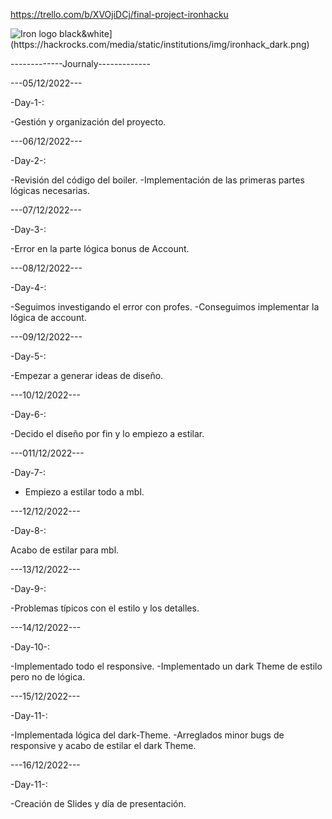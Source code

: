 https://trello.com/b/XVOjiDCj/final-project-ironhacku

<img src="[https://www.google.com/url?sa=i&url=https%3A%2F%2Fstartupxplore.com%2Fes%2Fstartups%2Fironhack&psig=AOvVaw0t62yvBKvMVRqSBgurudQR&ust=1670363908964000&source=images&cd=vfe&ved=0CBAQjRxqFwoTCNj2rM284_sCFQAAAAAdAAAAABAE" alt="Iron logo black&white](https://hackrocks.com/media/static/institutions/img/ironhack_dark.png)">

-------------Journaly-------------

---05/12/2022---

-Day-1-:

-Gestión y organización del proyecto.

---06/12/2022---

-Day-2-:

-Revisión del código del boiler.
-Implementación de las primeras partes lógicas necesarias.

---07/12/2022---

-Day-3-:

-Error en la parte lógica bonus de Account.

---08/12/2022---

-Day-4-:

-Seguimos investigando el error con profes.
-Conseguimos implementar la lógica de account.

---09/12/2022---

-Day-5-:

-Empezar a generar ideas de diseño.

---10/12/2022---

-Day-6-:

-Decido el diseño por fin y lo empiezo a estilar.

---011/12/2022---

-Day-7-:

- Empiezo a estilar todo a mbl.

---12/12/2022---

-Day-8-:

Acabo de estilar para mbl.

---13/12/2022---

-Day-9-:

-Problemas típicos con el estilo y los detalles.

---14/12/2022---

-Day-10-:

-Implementado todo el responsive.
-Implementado un dark Theme de estilo pero no de lógica.

---15/12/2022---

-Day-11-:

-Implementada lógica del dark-Theme.
-Arreglados minor bugs de responsive y acabo de estilar el dark Theme.

---16/12/2022---

-Day-11-:

-Creación de Slides y día de presentación.
